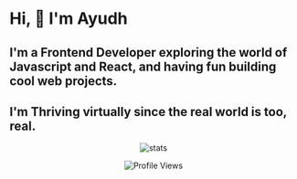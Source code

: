 # Hi, :wave: I'm Ayudh 
## I'm a Frontend Developer exploring the world of Javascript and React, and having fun building cool web projects.</br>
## I'm Thriving virtually since the real world is too, real.

<p align="center">
  <img src="https://streak-stats.demolab.com?user=makersmecca&theme=tokyonight&border_radius=6&date_format=M%20j%5B%2C%20Y%5D" alt="stats" />
</p>
<p align="center">
  <img src="https://komarev.com/ghpvc/?username=makersmecca&base=1093" alt="Profile Views" />
</p>
